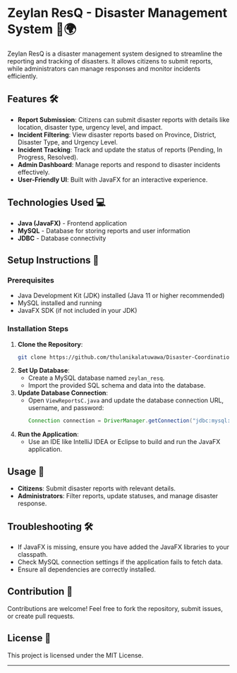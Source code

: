 # Zeylan ResQ - Disaster Management System 🚨🌍

Zeylan ResQ is a disaster management system designed to streamline the reporting and tracking of disasters. It allows citizens to submit reports, while administrators can manage responses and monitor incidents efficiently.

## Features 🛠️

- **Report Submission**: Citizens can submit disaster reports with details like location, disaster type, urgency level, and impact.
- **Incident Filtering**: View disaster reports based on Province, District, Disaster Type, and Urgency Level.
- **Incident Tracking**: Track and update the status of reports (Pending, In Progress, Resolved).
- **Admin Dashboard**: Manage reports and respond to disaster incidents effectively.
- **User-Friendly UI**: Built with JavaFX for an interactive experience.

## Technologies Used 💻

- **Java (JavaFX)** - Frontend application
- **MySQL** - Database for storing reports and user information
- **JDBC** - Database connectivity

## Setup Instructions 🚀

### Prerequisites
- Java Development Kit (JDK) installed (Java 11 or higher recommended)
- MySQL installed and running
- JavaFX SDK (if not included in your JDK)

### Installation Steps

1. **Clone the Repository**:
   ```sh
   git clone https://github.com/thulanikalatuwawa/Disaster-Coordination-System.git
   ```
2. **Set Up Database**:
   - Create a MySQL database named `zeylan_resq`.
   - Import the provided SQL schema and data into the database.
3. **Update Database Connection**:
   - Open `ViewReportsC.java` and update the database connection URL, username, and password:
     ```java
     Connection connection = DriverManager.getConnection("jdbc:mysql://localhost:3306/zeylan_resq", "root", "");
     ```
4. **Run the Application**:
   - Use an IDE like IntelliJ IDEA or Eclipse to build and run the JavaFX application.

## Usage 📌

- **Citizens**: Submit disaster reports with relevant details.
- **Administrators**: Filter reports, update statuses, and manage disaster response.

## Troubleshooting 🛠️

- If JavaFX is missing, ensure you have added the JavaFX libraries to your classpath.
- Check MySQL connection settings if the application fails to fetch data.
- Ensure all dependencies are correctly installed.

## Contribution 🤝

Contributions are welcome! Feel free to fork the repository, submit issues, or create pull requests.

## License 📜

This project is licensed under the MIT License.

---

